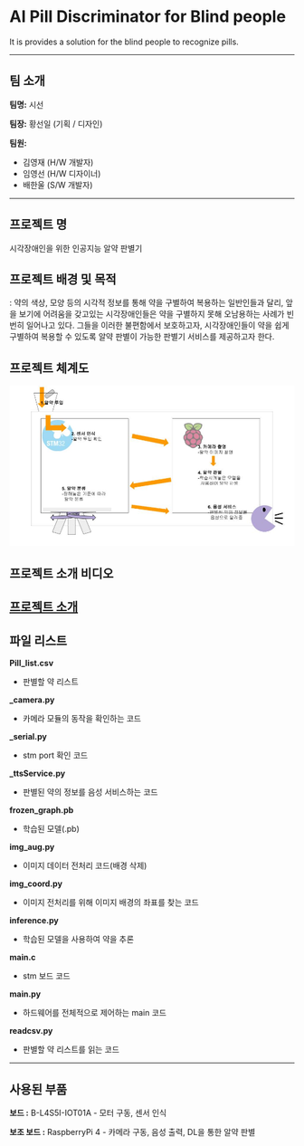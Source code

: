 # AI Pill Discriminator for Blind people
It is provides a solution for the blind people to recognize pills.

--------------------------------------------------------------------------------------------
## 팀 소개
**팀명:** 시선

**팀장:** 황선일 (기획 / 디자인)

**팀원:**

- 김영재 (H/W 개발자)
- 임영선 (H/W 디자이너)
- 배한울 (S/W 개발자)

--------------------------------------------------------------------------------------------
## 프로젝트 명
시각장애인을 위한 인공지능 알약 판별기

## 프로젝트 배경 및 목적
: 약의 색상, 모양 등의 시각적 정보를 통해 약을 구별하여 복용하는 일반인들과 달리,
앞을 보기에 어려움을 갖고있는 시각장애인들은 약을 구별하지 못해 오남용하는 사례가 빈번히 일어나고 있다.
그들을 이러한 불편함에서 보호하고자, 시각장애인들이 약을 쉽게 구별하여 복용할 수 있도록 알약 판별이 가능한 판별기 서비스를 제공하고자 한다.

## 프로젝트 체계도
![](https://github.com/sight-bit/Pill_classification/blob/master/%EC%B2%B4%EA%B3%84%EB%8F%84.jpg)

## 프로젝트 소개 비디오
[프로젝트 소개](https://drive.google.com/file/d/1l8FyFvYxKbq2BUrAnfZMIuWi2pCM3Hy6/view?usp=sharing)
--------------------------------------------------------------------------------------------
## 파일 리스트
**Pill_list.csv**
- 판별할 약 리스트

**_camera.py**
- 카메라 모듈의 동작을 확인하는 코드

**_serial.py**
- stm port 확인 코드

**_ttsService.py**
- 판별된 약의 정보를 음성 서비스하는 코드

**frozen_graph.pb**
- 학습된 모델(.pb)

**img_aug.py**
- 이미지 데이터 전처리 코드(배경 삭제)

**img_coord.py**
- 이미지 전처리를 위해 이미지 배경의 좌표를 찾는 코드

**inference.py**
- 학습된 모델을 사용하여 약을 추론

**main.c**
- stm 보드 코드

**main.py**
- 하드웨어를 전체적으로 제어하는 main 코드

**readcsv.py**
- 판별할 약 리스트를 읽는 코드
--------------------------------------------------------------------------------------------
## 사용된 부품
**보드 :** B-L4S5I-IOT01A - 모터 구동, 센서 인식

**보조 보드 :** RaspberryPi 4 - 카메라 구동, 음성 출력, DL을 통한 알약 판별
